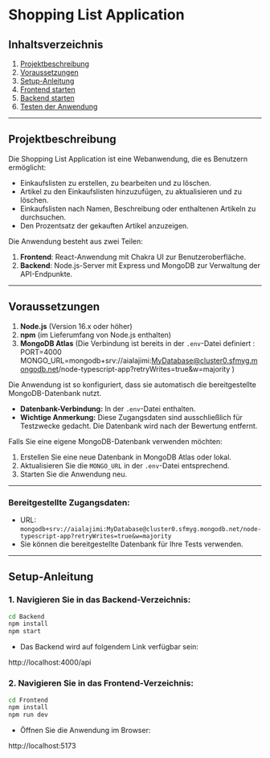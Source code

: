 # Shopping List Application

## Inhaltsverzeichnis

1. [Projektbeschreibung](#projektbeschreibung)
2. [Voraussetzungen](#voraussetzungen)
3. [Setup-Anleitung](#setup-anleitung)
4. [Frontend starten](#frontend-starten)
5. [Backend starten](#backend-starten)
6. [Testen der Anwendung](#testen-der-anwendung)

---

## Projektbeschreibung

Die Shopping List Application ist eine Webanwendung, die es Benutzern ermöglicht:
- Einkaufslisten zu erstellen, zu bearbeiten und zu löschen.
- Artikel zu den Einkaufslisten hinzuzufügen, zu aktualisieren und zu löschen.
- Einkaufslisten nach Namen, Beschreibung oder enthaltenen Artikeln zu durchsuchen.
- Den Prozentsatz der gekauften Artikel anzuzeigen.

Die Anwendung besteht aus zwei Teilen:
1. **Frontend**: React-Anwendung mit Chakra UI zur Benutzeroberfläche.
2. **Backend**: Node.js-Server mit Express und MongoDB zur Verwaltung der API-Endpunkte.

---

## Voraussetzungen

1. **Node.js** (Version 16.x oder höher)
2. **npm** (im Lieferumfang von Node.js enthalten)
3. **MongoDB Atlas** (Die Verbindung ist bereits in der `.env`-Datei definiert : 
PORT=4000
MONGO_URL=mongodb+srv://aialajimi:MyDatabase@cluster0.sfmyg.mongodb.net/node-typescript-app?retryWrites=true&w=majority
)

Die Anwendung ist so konfiguriert, dass sie automatisch die bereitgestellte MongoDB-Datenbank nutzt.

- **Datenbank-Verbindung:** In der `.env`-Datei enthalten.
- **Wichtige Anmerkung:** Diese Zugangsdaten sind ausschließlich für Testzwecke gedacht. Die Datenbank wird nach der Bewertung entfernt.

Falls Sie eine eigene MongoDB-Datenbank verwenden möchten:
1. Erstellen Sie eine neue Datenbank in MongoDB Atlas oder lokal.
2. Aktualisieren Sie die `MONGO_URL` in der `.env`-Datei entsprechend.
3. Starten Sie die Anwendung neu.

---

### Bereitgestellte Zugangsdaten:
- URL: `mongodb+srv://aialajimi:MyDatabase@cluster0.sfmyg.mongodb.net/node-typescript-app?retryWrites=true&w=majority`
- Sie können die bereitgestellte Datenbank für Ihre Tests verwenden.
---

## Setup-Anleitung

### 1. Navigieren Sie in das Backend-Verzeichnis:
```bash
cd Backend
npm install
npm start
```
- Das Backend wird auf folgendem Link verfügbar sein:

http://localhost:4000/api


### 2. Navigieren Sie in das Frontend-Verzeichnis:
   ```bash
cd Frontend
npm install
npm run dev
```
- Öffnen Sie die Anwendung im Browser:

http://localhost:5173





